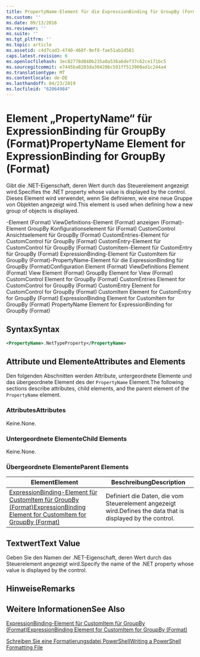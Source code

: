 ```yaml
---
title: PropertyName-Element für die ExpressionBinding für GroupBy (Format) | Microsoft-Dokumentation
ms.custom: ''
ms.date: 09/13/2016
ms.reviewer: ''
ms.suite: ''
ms.tgt_pltfrm: ''
ms.topic: article
ms.assetid: c4d7cad3-4740-468f-9ef8-fae51ab1d581
caps.latest.revision: 6
ms.openlocfilehash: 3ec82778d840b235a0a536a6def37c62ce171bc5
ms.sourcegitcommit: e7445ba8203da304286c591ff513900ad1c244a4
ms.translationtype: MT
ms.contentlocale: de-DE
ms.lasthandoff: 04/23/2019
ms.locfileid: "62064984"
---
```

# <a name="propertyname-element-for-expressionbinding-for-groupby-format"></a><span data-ttu-id="44856-102">Element „PropertyName“ für ExpressionBinding für GroupBy (Format)</span><span class="sxs-lookup"><span data-stu-id="44856-102">PropertyName Element for ExpressionBinding for GroupBy (Format)</span></span>

<span data-ttu-id="44856-103">Gibt die .NET-Eigenschaft, deren Wert durch das Steuerelement angezeigt wird.</span><span class="sxs-lookup"><span data-stu-id="44856-103">Specifies the .NET property whose value is displayed by the control.</span></span> <span data-ttu-id="44856-104">Dieses Element wird verwendet, wenn Sie definieren, wie eine neue Gruppe von Objekten angezeigt wird.</span><span class="sxs-lookup"><span data-stu-id="44856-104">This element is used when defining how a new group of objects is displayed.</span></span>

<span data-ttu-id="44856-105">-Element (Format) ViewDefinitions-Element (Format) anzeigen (Format)-Element GroupBy Konfigurationselement für (Format) CustomControl Ansichtselement für GroupBy (Format) CustomEntries-Element für CustomControl für GroupBy (Format) CustomEntry-Element für CustomControl für GroupBy (Format) CustomItem-Element für CustomEntry für GroupBy (Format) ExpressionBinding-Element für CustomItem für GroupBy (Format)-PropertyName-Element für die ExpressionBinding für GroupBy (Format)</span><span class="sxs-lookup"><span data-stu-id="44856-105">Configuration Element (Format) ViewDefinitions Element (Format) View Element (Format) GroupBy Element for View (Format) CustomControl Element for GroupBy (Format) CustomEntries Element for CustomControl for GroupBy (Format) CustomEntry Element for CustomControl for GroupBy (Format) CustomItem Element for CustomEntry for GroupBy (Format) ExpressionBinding Element for CustomItem for GroupBy (Format) PropertyName Element for ExpressionBinding for GroupBy (Format)</span></span>

## <a name="syntax"></a><span data-ttu-id="44856-106">Syntax</span><span class="sxs-lookup"><span data-stu-id="44856-106">Syntax</span></span>

```xml
<PropertyName>.NetTypeProperty</PropertyName>
```

## <a name="attributes-and-elements"></a><span data-ttu-id="44856-107">Attribute und Elemente</span><span class="sxs-lookup"><span data-stu-id="44856-107">Attributes and Elements</span></span>

<span data-ttu-id="44856-108">Den folgenden Abschnitten werden Attribute, untergeordnete Elemente und das übergeordnete Element des der `PropertyName` Element.</span><span class="sxs-lookup"><span data-stu-id="44856-108">The following sections describe attributes, child elements, and the parent element of the `PropertyName` element.</span></span>

### <a name="attributes"></a><span data-ttu-id="44856-109">Attributes</span><span class="sxs-lookup"><span data-stu-id="44856-109">Attributes</span></span>

<span data-ttu-id="44856-110">Keine.</span><span class="sxs-lookup"><span data-stu-id="44856-110">None.</span></span>

### <a name="child-elements"></a><span data-ttu-id="44856-111">Untergeordnete Elemente</span><span class="sxs-lookup"><span data-stu-id="44856-111">Child Elements</span></span>

<span data-ttu-id="44856-112">Keine.</span><span class="sxs-lookup"><span data-stu-id="44856-112">None.</span></span>

### <a name="parent-elements"></a><span data-ttu-id="44856-113">Übergeordnete Elemente</span><span class="sxs-lookup"><span data-stu-id="44856-113">Parent Elements</span></span>

|<span data-ttu-id="44856-114">Element</span><span class="sxs-lookup"><span data-stu-id="44856-114">Element</span></span>|<span data-ttu-id="44856-115">Beschreibung</span><span class="sxs-lookup"><span data-stu-id="44856-115">Description</span></span>|
|-------------|-----------------|
|[<span data-ttu-id="44856-116">ExpressionBinding-Element für CustomItem für GroupBy (Format)</span><span class="sxs-lookup"><span data-stu-id="44856-116">ExpressionBinding Element for CustomItem for GroupBy (Format)</span></span>](./expressionbinding-element-for-customitem-for-groupby-format.md)|<span data-ttu-id="44856-117">Definiert die Daten, die vom Steuerelement angezeigt wird.</span><span class="sxs-lookup"><span data-stu-id="44856-117">Defines the data that is displayed by the control.</span></span>|

## <a name="text-value"></a><span data-ttu-id="44856-118">Textwert</span><span class="sxs-lookup"><span data-stu-id="44856-118">Text Value</span></span>

<span data-ttu-id="44856-119">Geben Sie den Namen der .NET-Eigenschaft, deren Wert durch das Steuerelement angezeigt wird.</span><span class="sxs-lookup"><span data-stu-id="44856-119">Specify the name of the .NET property whose value is displayed by the control.</span></span>

## <a name="remarks"></a><span data-ttu-id="44856-120">Hinweise</span><span class="sxs-lookup"><span data-stu-id="44856-120">Remarks</span></span>

## <a name="see-also"></a><span data-ttu-id="44856-121">Weitere Informationen</span><span class="sxs-lookup"><span data-stu-id="44856-121">See Also</span></span>

[<span data-ttu-id="44856-122">ExpressionBinding-Element für CustomItem für GroupBy (Format)</span><span class="sxs-lookup"><span data-stu-id="44856-122">ExpressionBinding Element for CustomItem for GroupBy (Format)</span></span>](./expressionbinding-element-for-customitem-for-groupby-format.md)

[<span data-ttu-id="44856-123">Schreiben Sie eine Formatierungsdatei PowerShell</span><span class="sxs-lookup"><span data-stu-id="44856-123">Writing a PowerShell Formatting File</span></span>](./writing-a-powershell-formatting-file.md)
